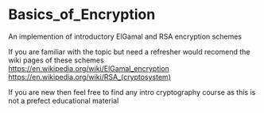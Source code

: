 # Basics_of_Encryption
An implemention of introductory ElGamal and RSA encryption schemes

If you are familiar with the topic but need a refresher would recomend the wiki pages of these schemes
https://en.wikipedia.org/wiki/ElGamal_encryption
https://en.wikipedia.org/wiki/RSA_(cryptosystem)

If you are new then feel free to find any intro cryptography course as this is not a prefect educational material
